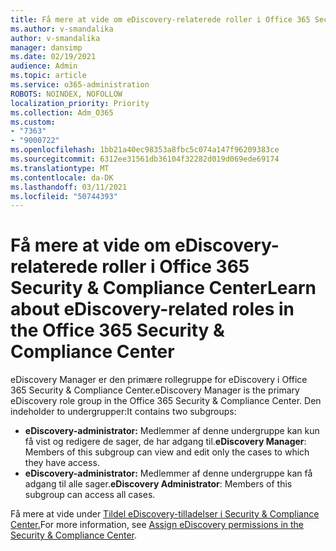 ```yaml
---
title: Få mere at vide om eDiscovery-relaterede roller i Office 365 Security & Compliance Center
ms.author: v-smandalika
author: v-smandalika
manager: dansimp
ms.date: 02/19/2021
audience: Admin
ms.topic: article
ms.service: o365-administration
ROBOTS: NOINDEX, NOFOLLOW
localization_priority: Priority
ms.collection: Adm_O365
ms.custom:
- "7363"
- "9000722"
ms.openlocfilehash: 1bb21a40ec98353a8fbc5c074a147f96209383ce
ms.sourcegitcommit: 6312ee31561db36104f32282d019d069ede69174
ms.translationtype: MT
ms.contentlocale: da-DK
ms.lasthandoff: 03/11/2021
ms.locfileid: "50744393"
---
```

# <a name="learn-about-ediscovery-related-roles-in-the-office-365-security--compliance-center"></a><span data-ttu-id="2988a-102">Få mere at vide om eDiscovery-relaterede roller i Office 365 Security & Compliance Center</span><span class="sxs-lookup"><span data-stu-id="2988a-102">Learn about eDiscovery-related roles in the Office 365 Security & Compliance Center</span></span>

<span data-ttu-id="2988a-103">eDiscovery Manager er den primære rollegruppe for eDiscovery i Office 365 Security & Compliance Center.</span><span class="sxs-lookup"><span data-stu-id="2988a-103">eDiscovery Manager is the primary eDiscovery role group in the Office 365 Security & Compliance Center.</span></span> <span data-ttu-id="2988a-104">Den indeholder to undergrupper:</span><span class="sxs-lookup"><span data-stu-id="2988a-104">It contains two subgroups:</span></span>

- <span data-ttu-id="2988a-105">**eDiscovery-administrator:** Medlemmer af denne undergruppe kan kun få vist og redigere de sager, de har adgang til.</span><span class="sxs-lookup"><span data-stu-id="2988a-105">**eDiscovery Manager**: Members of this subgroup can view and edit only the cases to which they have access.</span></span>
- <span data-ttu-id="2988a-106">**eDiscovery-administrator:** Medlemmer af denne undergruppe kan få adgang til alle sager.</span><span class="sxs-lookup"><span data-stu-id="2988a-106">**eDiscovery Administrator**: Members of this subgroup can access all cases.</span></span>

<span data-ttu-id="2988a-107">Få mere at vide under [Tildel eDiscovery-tilladelser i Security & Compliance Center.](https://docs.microsoft.com/microsoft-365/compliance/assign-ediscovery-permissions)</span><span class="sxs-lookup"><span data-stu-id="2988a-107">For more information, see [Assign eDiscovery permissions in the Security & Compliance Center](https://docs.microsoft.com/microsoft-365/compliance/assign-ediscovery-permissions).</span></span>